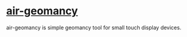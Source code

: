 # [air-geomancy](https://uokumura.github.io/air-geomancy/)

air-geomancy is simple geomancy tool for small touch display devices.


